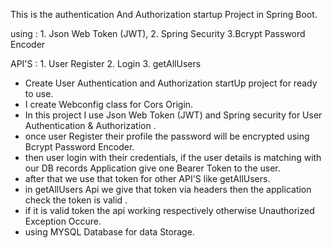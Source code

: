 This  is the authentication And Authorization startup Project in Spring Boot.

using : 
      1. Json Web Token (JWT),
      2. Spring Security
      3.Bcrypt Password Encoder

API'S : 
      1. User Register
      2. Login
      3. getAllUsers

* Create User Authentication and Authorization startUp project for ready to use.
* I create Webconfig class for Cors Origin.  
* In this project I use Json Web Token (JWT) and Spring security for User Authentication & Authorization .
* once user Register their profile the password will be encrypted using Bcrypt Password Encoder.
* then user login with their credentials, if the user details is matching with our DB records Application give one Bearer Token to the user.
* after that we use that token for other API'S like getAllUsers.
* in getAllUsers Api we give that token via headers then the application check the token is valid .
* if it is valid token the api working respectively otherwise Unauthorized Exception Occure.
* using MYSQL Database for data Storage.
